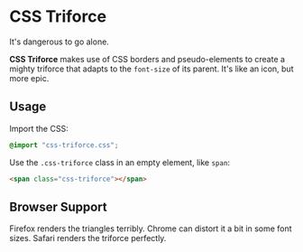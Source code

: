 # CSS Triforce

It's dangerous to go alone.

**CSS Triforce** makes use of CSS borders and pseudo-elements to create a mighty triforce that adapts to the `font-size` of its parent. It's like an icon, but more epic.

## Usage

Import the CSS:

``` CSS
@import "css-triforce.css";
```

Use the `.css-triforce` class in an empty element, like `span`:

``` HTML
<span class="css-triforce"></span>
```

## Browser Support

Firefox renders the triangles terribly. Chrome can distort it a bit in some font sizes. Safari renders the triforce perfectly.
